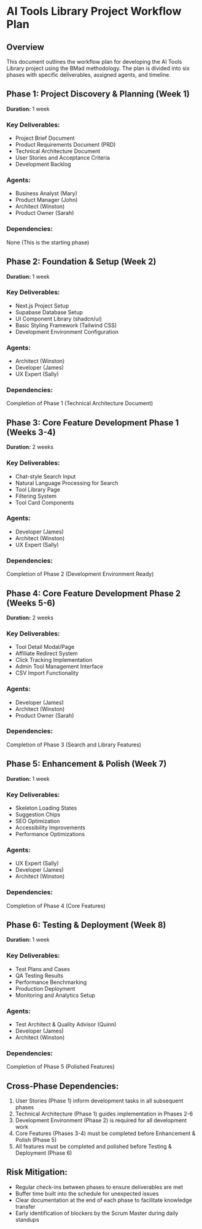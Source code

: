# AI Tools Library Project Workflow Plan

## Overview
This document outlines the workflow plan for developing the AI Tools Library project using the BMad methodology. The plan is divided into six phases with specific deliverables, assigned agents, and timeline.

## Phase 1: Project Discovery & Planning (Week 1)
**Duration:** 1 week

### Key Deliverables:
- Project Brief Document
- Product Requirements Document (PRD)
- Technical Architecture Document
- User Stories and Acceptance Criteria
- Development Backlog

### Agents:
- Business Analyst (Mary)
- Product Manager (John)
- Architect (Winston)
- Product Owner (Sarah)

### Dependencies: 
None (This is the starting phase)

## Phase 2: Foundation & Setup (Week 2)
**Duration:** 1 week

### Key Deliverables:
- Next.js Project Setup
- Supabase Database Setup
- UI Component Library (shadcn/ui)
- Basic Styling Framework (Tailwind CSS)
- Development Environment Configuration

### Agents:
- Architect (Winston)
- Developer (James)
- UX Expert (Sally)

### Dependencies: 
Completion of Phase 1 (Technical Architecture Document)

## Phase 3: Core Feature Development Phase 1 (Weeks 3-4)
**Duration:** 2 weeks

### Key Deliverables:
- Chat-style Search Input
- Natural Language Processing for Search
- Tool Library Page
- Filtering System
- Tool Card Components

### Agents:
- Developer (James)
- Architect (Winston)
- UX Expert (Sally)

### Dependencies: 
Completion of Phase 2 (Development Environment Ready)

## Phase 4: Core Feature Development Phase 2 (Weeks 5-6)
**Duration:** 2 weeks

### Key Deliverables:
- Tool Detail Modal/Page
- Affiliate Redirect System
- Click Tracking Implementation
- Admin Tool Management Interface
- CSV Import Functionality

### Agents:
- Developer (James)
- Architect (Winston)
- Product Owner (Sarah)

### Dependencies: 
Completion of Phase 3 (Search and Library Features)

## Phase 5: Enhancement & Polish (Week 7)
**Duration:** 1 week

### Key Deliverables:
- Skeleton Loading States
- Suggestion Chips
- SEO Optimization
- Accessibility Improvements
- Performance Optimizations

### Agents:
- UX Expert (Sally)
- Developer (James)
- Architect (Winston)

### Dependencies: 
Completion of Phase 4 (Core Features)

## Phase 6: Testing & Deployment (Week 8)
**Duration:** 1 week

### Key Deliverables:
- Test Plans and Cases
- QA Testing Results
- Performance Benchmarking
- Production Deployment
- Monitoring and Analytics Setup

### Agents:
- Test Architect & Quality Advisor (Quinn)
- Developer (James)
- Architect (Winston)

### Dependencies: 
Completion of Phase 5 (Polished Features)

## Cross-Phase Dependencies:
1. User Stories (Phase 1) inform development tasks in all subsequent phases
2. Technical Architecture (Phase 1) guides implementation in Phases 2-6
3. Development Environment (Phase 2) is required for all development work
4. Core Features (Phases 3-4) must be completed before Enhancement & Polish (Phase 5)
5. All features must be completed and polished before Testing & Deployment (Phase 6)

## Risk Mitigation:
- Regular check-ins between phases to ensure deliverables are met
- Buffer time built into the schedule for unexpected issues
- Clear documentation at the end of each phase to facilitate knowledge transfer
- Early identification of blockers by the Scrum Master during daily standups